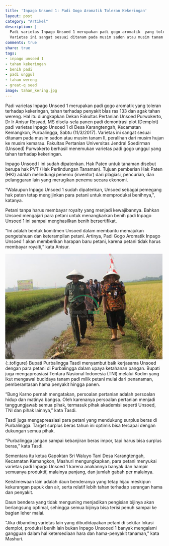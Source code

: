 ```yaml
---
title: 'Inpago Unsoed 1: Padi Gogo Aromatik Toleran Kekeringan'
layout: post
category: "Artikel"
description: |-
  Padi varietas Inpago Unsoed 1 merupakan padi gogo aromatik  yang toleran terhadap kekeringan, tahan terhadap penyakit blas ras 133 dan agak tahan wereng. <p />
  Varietas ini sangat sesuai ditanam pada musim sadon atau musim tanam II, peralihan dari musim hujan ke musim kemarau. Fakultas Pertanian Universitas Jendral Soedirman (Unsoed) Purwokerto berhasil menemukan varietas padi gogo unggul yang tahan terhadap kekeringan.
comments: true
share: true
tags:
- inpago unsoed 1
- tahan kekeringan
- benih padi
- padi unggul
- tahan wereng
- great-q seed
image: tahan_kering.jpg
---
```


Padi varietas Inpago Unsoed 1 merupakan padi gogo aromatik  yang toleran terhadap kekeringan, tahan terhadap penyakit blas ras 133 dan agak tahan wereng. Hal itu diungkapkan Dekan Fakultas Pertanian Unsoed Purwokerto, Dr Ir Anisur Rosyad, MS disela-sela panen padi demontrasi plot (Demplot) padi varietas Inpago Unsoed 1 di Desa Karangtengah, Kecamatan Kemangkon, Purbalingga, Sabtu (11/3/2017).  Varietas ini sangat sesuai ditanam pada musim sadon atau musim tanam II, peralihan dari musim hujan ke musim kemarau. Fakultas Pertanian Universitas Jendral Soedirman (Unsoed) Purwokerto berhasil menemukan varietas padi gogo unggul yang tahan terhadap kekeringan.

Inpago Unsoed I ini sudah dipatenkan. Hak Paten untuk tanaman disebut berupa hak PVT (Hak Perlindungan Tanaman). Tujuan pemberian Hak Paten (HKI) adalah melindungi penemu (inventor) dari plagiasi, pencurian, dan pelanggaran lain yang merugikan penemu secara ekonomi.

“Walaupun Inpago Unsoed 1 sudah dipatenkan, Unsoed sebagai pemegang hak paten tetap  mengijinkan para petani untuk memproduksi benihnya,”, katanya.

Petani tanpa harus membayar royalty yang menjadi kewajibannya. Bahkan Unsoed mengajari para petani untuk menangkarkan benih padi Inpago Unsoed 1 ini sampai menghasilkan benih bersertifikat.

“Ini adalah bentuk komitmen Unsoed dalam membantu memajukan pengetahuan dan keterampilan petani.  Artinya, Padi Gogo Aromatik Inpago Unsoed 1 akan memberikan harapan baru petani, karena petani tidak harus membayar royalti,” kata Anisur.

![Bupati Tasdi](/assets/images/bupati_tasdi.jpg "Bupati Tadi bersama muspida dalam panen perdana")
{:.tofigure}
Bupati Purbalingga Tasdi menyambut baik kerjasama Unsoed dengan para petani di Purbalingga dalam upaya ketahanan pangan. Bupati juga mengapreasiasi Tentara Nasional Indonesia (TNI) melalui Kodim yang ikut mengawal budidaya tanam padi milik petani mulai dari penanaman, pemberantasan hama penyakit hingga panen.

“Bung Karno pernah mengatakan, persoalan pertanian adalah persoalan hidup dan matinya bangsa. Oleh karenanya persoalan pertanian menjadi tanggungjawab semua pihak, termasuk pihak akademisi seperti Unsoed, TNI dan pihak lainnya,” kata Tasdi.

Tasdi juga mengapreasiasi para petani yang mendukung surplus beras di Purbalingga. Target surplus beras tahun ini optimis bisa tercapai dengan dukungan semua pihak.

“Purbalingga jangan sampai kebanjiran beras impor, tapi harus bisa surplus beras,” kata Tasdi.

Sementara itu ketua Gapoktan Sri Waluyo Tani Desa Karangtengah, Kecamatan Kemangkon, Mashuri mengungkapkan, para petani menyukai varietas padi Inpago Unsoed 1 karena anakannya banyak dan hampir semuanya produktif, malainya panjang, dan jumlah gabah per malainya.

Keistimewaan lain adalah daun benderanya yang tetap hijau meskipun kekurangan pupuk dan air, serta relatif lebih tahan terhadap serangan hama dan penyakit.

Daun bendera yang tidak menguning menjadikan pengisian bijinya akan berlangsung optimal, sehingga semua bijinya bisa terisi penuh sampai ke bagian leher malai.

“Jika dibanding  varietas lain yang dibudidayakan petani di sekitar lokasi demplot, produksi benih lain bukan Inpago Unsooed 1 banyak mengalami gangguan dalam hal ketersediaan hara dan hama-penyakit tanaman,” kata Mashuri.